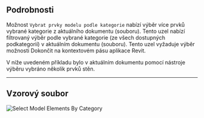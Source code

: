 ## Podrobnosti
Možnost `Vybrat prvky modelu podle kategorie` nabízí výběr více prvků vybrané kategorie z aktuálního dokumentu (souboru). Tento uzel nabízí filtrovaný výběr podle vybrané kategorie (ze všech dostupných podkategorií) v aktuálním dokumentu (souboru). Tento uzel vyžaduje výběr možnosti Dokončit na kontextovém pásu aplikace Revit.

V níže uvedeném příkladu bylo v aktuálním dokumentu pomocí nástroje výběru vybráno několik prvků stěn.
___
## Vzorový soubor

![Select Model Elements By Category](./Dynamo.ComboNodes.DSModelElementsByCategorySelection_img.jpg)
